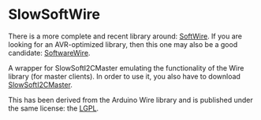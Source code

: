 # SlowSoftWire

There is a more complete and recent library around: [SoftWire](https://github.com/stevemarple/SoftWire). If you are looking for an AVR-optimized library, then this one may also be a good candidate: [SoftwareWire](https://github.com/Testato/SoftwareWire). 

A wrapper for SlowSoftI2CMaster emulating the functionality of the Wire library (for master clients). In order to use it, you also have to download [SlowSoftI2CMaster](https://github.com/felias-fogg/SlowSoftI2CMaster).

This has been derived from the Arduino Wire library and is published
under the same license: the [LGPL](http://www.gnu.org/licenses/lgpl-3.0.html). 
